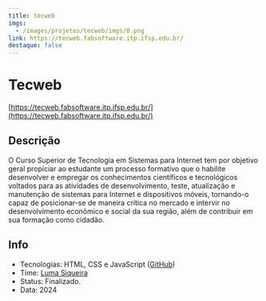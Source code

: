 ```yaml
---
title: tecweb
imgs:
  - /images/projetos/tecweb/imgs/0.png
link: https://tecweb.fabsoftware.itp.ifsp.edu.br/
destaque: false
---
```

# Tecweb

[https://tecweb.fabsoftware.itp.ifsp.edu.br/](https://tecweb.fabsoftware.itp.ifsp.edu.br/)

## Descrição

O Curso Superior de Tecnologia em Sistemas para Internet tem por objetivo geral propiciar ao estudante um processo formativo que o habilite desenvolver e empregar os conhecimentos científicos e tecnológicos voltados para as atividades de desenvolvimento, teste, atualização e manutenção de sistemas para Internet e dispositivos móveis, tornando-o capaz de posicionar-se de maneira crítica no mercado e intervir no desenvolvimento econômico e social da sua região, além de contribuir em sua formação como cidadão.

## Info

- Tecnologias: HTML, CSS e JavaScript ([GitHub](https://github.com/fabsoftwareitp/bb.fabsoftware.itp.ifsp.edu.br))
- Time: [Luma Siqueira](/membros/luma-siqueira)
- Status: Finalizado.
- Data: 2024
